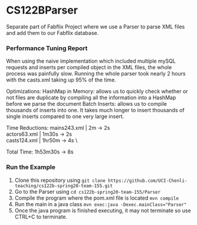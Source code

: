 # CS122BParser
Separate part of Fabflix Project where we use a Parser
to parse XML files and add them to our Fabflix database.

### Performance Tuning Report
When using the naive implementation which included multiple mySQL requests
and inserts per compiled object in the XML files, the whole process was painfully
slow. Running the whole parser took nearly 2 hours with the casts.xml taking up 95%
of the time. 

Optimizations:
HashMap in Memory: allows us to quickly check whether or not files are duplicate by compiling all the information into a HashMap before we parse the document
Batch Inserts: allows us to compile thousands of inserts into one. It takes much longer to insert thousands of single inserts compared to one very large insert.

Time Reductions:
mains243.xml |  2m -> 2s \
actors63.xml |	1m30s -> 2s \
casts124.xml |	1hr50m -> 4s \

Total Time: 1h53m30s -> 8s

### Run the Example
1. Clone this repository using 
`git clone https://github.com/UCI-Chenli-teaching/cs122b-spring20-team-155.git`
2. Go to the Parser using
`cd cs122b-spring20-team-155/Parser`
3. Compile the program where the pom.xml file is located
`mvn compile`
4. Run the main in a java class
`mvn exec:java -Dexec.mainClass="Parser"`
5. Once the java program is finished executing, it may not terminate so use CTRL+C to terminate.

